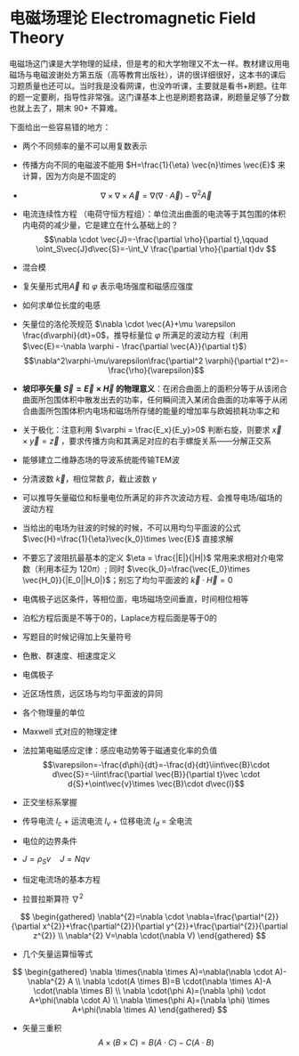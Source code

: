 # 电磁场理论 Electromagnetic Field Theory

电磁场这门课是大学物理的延续，但是考的和大学物理又不太一样。教材建议用电磁场与电磁波谢处方第五版（高等教育出版社），讲的很详细很好，这本书的课后习题质量也还可以。当时我是没看网课，也没咋听课，主要就是看书+刷题。往年的题一定要刷，指导性非常强。这门课基本上也是刷题套路课，刷题量足够了分数也就上去了，期末 90+ 不算难。

下面给出一些容易错的地方：

- 两个不同频率的量不可以用复数表示
- 传播方向不同的电磁波不能用 $H=\frac{1}{\eta} \vec{n}\times \vec{E}$ 来计算，因为方向是不固定的
- $$\nabla \times \nabla \times \vec{A}=\nabla (\nabla \cdot \vec{A})-\nabla^2\vec{A}$$
- 电流连续性方程 （电荷守恒方程组）：单位流出曲面的电流等于其包围的体积内电荷的减少量，它是建立在什么基础上的？$$\nabla \cdot \vec{J}=-\frac{\partial \rho}{\partial t},\qquad \oint_S\vec{J}d\vec{S}=-\int_V \frac{\partial \rho}{\partial t}dv $$
- 混合模
- 复矢量形式用$\vec{A}$ 和 $\varphi$ 表示电场强度和磁感应强度
- 如何求单位长度的电感
- 矢量位的洛伦茨规范 $\nabla \cdot \vec{A}+\mu \varepsilon \frac{d\varphi}{dt}=0$，推导标量位 $\varphi$ 所满足的波动方程（利用 $\vec{E}=-\nabla \varphi - \frac{\partial \vec{A}}{\partial t}$）$$\nabla^2\varphi-\mu\varepsilon\frac{\partial^2 \varphi}{\partial t^2}=-\frac{\rho}{\varepsilon}$$
- **坡印亭矢量 $\vec{S}=\vec{E}\times \vec{H}$ 的物理意义**：在闭合曲面上的面积分等于从该闭合曲面所包围体积中散发出去的功率，任何瞬间流入某闭合曲面的功率等于从闭合曲面所包围体积内电场和磁场所存储的能量的增加率与欧姆损耗功率之和
- 关于极化：注意利用 $\varphi = \frac{E_x}{E_y}>0$ 判断右旋，则要求 $\vec{x}\times \vec{y}=\vec{z}$ ，要求传播方向和其满足对应的右手螺旋关系——分解正交系
- 能够建立二维静态场的导波系统能传输TEM波
- 分清波数 $\vec{k}$，相位常数 $\beta$，截止波数 $\gamma$
- 可以推导矢量磁位和标量电位所满足的非齐次波动方程、会推导电场/磁场的波动方程
- 当给出的电场为驻波的时候的时候，不可以用均匀平面波的公式 $\vec{H}=\frac{1}{\eta}\vec{k_0}\times \vec{E}$ 直接求解
- 不要忘了波阻抗最基本的定义 $\eta = \frac{|E|}{|H|}$ 常用来求相对介电常数（利用本征为 $120\pi$）; 同时 $\vec{k_0}=\frac{\vec{E_0}\times \vec{H_0}}{|E_0||H_0|}$；别忘了均匀平面波的 $\vec{k}\cdot \vec{H}=0$
- 电偶极子远区条件，等相位面，电场磁场空间垂直，时间相位相等
- 泊松方程后面是不等于0的，Laplace方程后面是等于0的
- 写题目的时候记得加上矢量符号
- 色散、群速度、相速度定义
- 电偶极子
- 近区场性质，远区场与均匀平面波的异同
- 各个物理量的单位
- Maxwell 式对应的物理定律

- 法拉第电磁感应定律：感应电动势等于磁通变化率的负值 $$\varepsilon=-\frac{d\phi}{dt}=-\frac{d}{dt}\iint\vec{B}\cdot d\vec{S}=-\iint\frac{\partial \vec{B}}{\partial t}\vec \cdot d{S}+\oint\vec{v}\times \vec{B}\cdot d\vec{l}$$
- 正交坐标系掌握
- 传导电流 $I_c$ + 运流电流 $I_v$ + 位移电流 $I_d$ = 全电流
- 电位的边界条件
- $J=\rho_S v\quad J=Nqv$
- 恒定电流场的基本方程
- 拉普拉斯算符 $\nabla^{2}$

$$
\begin{gathered}
\nabla^{2}=\nabla \cdot \nabla=\frac{\partial^{2}}{\partial x^{2}}+\frac{\partial^{2}}{\partial y^{2}}+\frac{\partial^{2}}{\partial z^{2}} \\
\nabla^{2} V=\nabla \cdot(\nabla V)
\end{gathered}
$$

- 几个矢量运算恒等式

$$
\begin{gathered}
\nabla \times(\nabla \times A)=\nabla(\nabla \cdot A)-\nabla^{2} A \\
\nabla \cdot(A \times B)=B \cdot(\nabla \times A)-A \cdot(\nabla \times B) \\
\nabla \cdot(\phi A)=(\nabla \phi) \cdot A+\phi(\nabla \cdot A) \\
\nabla \times(\phi A)=(\nabla \phi) \times A+\phi(\nabla \times A)
\end{gathered}
$$
- 矢量三重积 $$A\times (B\times C)=B(A\cdot C)-C(A\cdot B)$$
